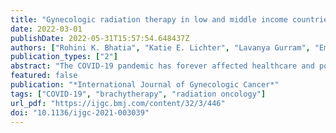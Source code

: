 ```yaml
---
title: "Gynecologic radiation therapy in low and middle income countries during the COVID-19 pandemic"
date: 2022-03-01
publishDate: 2022-05-31T15:57:54.648437Z
authors: ["Rohini K. Bhatia", "Katie E. Lichter", "Lavanya Gurram", "Emily MacDuffie", "Dorothy Lombe", "Gustavo R. Sarria", "Surbhi Grover"]
publication_types: ["2"]
abstract: "The COVID-19 pandemic has forever affected healthcare and posed an incredible challenge to our society to care for our sick. Patients with cancer were found early on to have higher rates of complications with COVID-19. Radiation therapy is an integral part of treatment for many types of gynecologic cancer and adaptation on its utilization during the pandemic varied across the globe. In this review, we detail certain guidelines for the use of radiation in gynecologic cancers during the pandemic as well as real world accounts of how different countries adapted to these guidelines or created their own based on individualized resources, staffing, government restrictions, and societal norms. Critically, this review demonstrates the breadth of fractionation schemes and technologies used when resources were limited but highlights the importance of long term follow-up for many of our patients during this time."
featured: false
publication: "*International Journal of Gynecologic Cancer*"
tags: ["COVID-19", "brachytherapy", "radiation oncology"]
url_pdf: "https://ijgc.bmj.com/content/32/3/446"
doi: "10.1136/ijgc-2021-003039"
---
```


